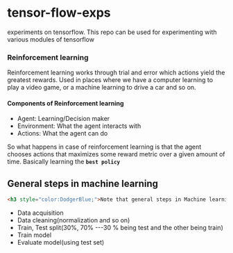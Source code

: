 # tensor-flow-exps
experiments on tensorflow. This repo can be used for experimenting with various modules of tensorflow

### Reinforcement learning

Reinforcement learning works through trial and error which actions yield the greatest rewards. Used in places where we have a computer learning to play a video game, or a machine learning to drive a car and so on. 

#### Components of Reinforcement learning

* Agent: Learning/Decision maker
* Environment: What the agent interacts with
* Actions: What the agent can do

So what happens in case of reinforcement learning is that the agent chooses actions that maximizes some reward metric over a given amount of time. Basically learning the **`best policy`**

## General steps in machine learning

```html
<h3 style="color:DodgerBlue;">Note that general steps in Machine learning do not always comply with reinforcement learning. The steps in reinforcement learning are a little different on its own</h3>
```

* Data acquisition
* Data cleaning(normalization and so on)
* Train, Test split(30%, 70% ---30 % being test and the other being train)
* Train model
* Evaluate model(using test set)


